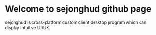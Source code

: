 # Welcome to sejonghud github page
sejonghud is cross-platform custom client desktop program which can display intuitive UI/UX.
